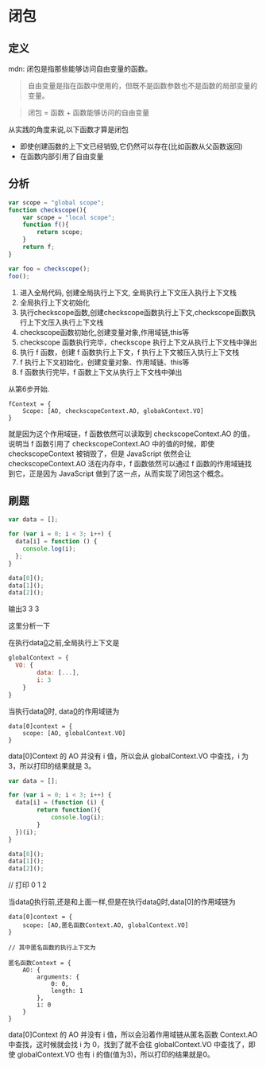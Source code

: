 # 闭包

## 定义
mdn: 闭包是指那些能够访问自由变量的函数。  

> 自由变量是指在函数中使用的，但既不是函数参数也不是函数的局部变量的变量。  

> 闭包 = 函数 + 函数能够访问的自由变量

从实践的角度来说,以下函数才算是闭包
- 即使创建函数的上下文已经销毁,它仍然可以存在(比如函数从父函数返回)
- 在函数内部引用了自由变量



## 分析

```js
var scope = "global scope";
function checkscope(){
    var scope = "local scope";
    function f(){
        return scope;
    }
    return f;
}

var foo = checkscope();
foo();
```

1. 进入全局代码, 创建全局执行上下文, 全局执行上下文压入执行上下文栈
2. 全局执行上下文初始化
3. 执行checkscope函数,创建checkscope函数执行上下文,checkscope函数执行上下文压入执行上下文栈
4. checkscope函数初始化,创建变量对象,作用域链,this等
5. checkscope 函数执行完毕，checkscope 执行上下文从执行上下文栈中弹出
6. 执行 f 函数，创建 f 函数执行上下文，f 执行上下文被压入执行上下文栈
7. f 执行上下文初始化，创建变量对象、作用域链、this等
8. f 函数执行完毕，f 函数上下文从执行上下文栈中弹出


从第6步开始.
```
fContext = {
    Scope: [AO, checkscopeContext.AO, globakContext.VO]
}
```
就是因为这个作用域链，f 函数依然可以读取到 checkscopeContext.AO 的值，说明当 f 函数引用了 checkscopeContext.AO 中的值的时候，即使 checkscopeContext 被销毁了，但是 JavaScript 依然会让 checkscopeContext.AO 活在内存中，f 函数依然可以通过 f 函数的作用域链找到它，正是因为 JavaScript 做到了这一点，从而实现了闭包这个概念。

## 刷题

```js
var data = [];

for (var i = 0; i < 3; i++) {
  data[i] = function () {
    console.log(i);
  };
}

data[0]();
data[1]();
data[2]();
```

输出3 3 3

这里分析一下

在执行data[0]()之前,全局执行上下文是
```js
globalContext = {
  VO: {
        data: [...],
        i: 3
    }
}
```

当执行data[0]()时, data[0]()的作用域链为
```
data[0]context = {
    scope: [AO, globalContext.VO] 
}
```

data[0]Context 的 AO 并没有 i 值，所以会从 globalContext.VO 中查找，i 为 3，所以打印的结果就是 3。

```js
var data = [];

for (var i = 0; i < 3; i++) {
  data[i] = (function (i) {
        return function(){
            console.log(i);
        }
  })(i);
}

data[0]();
data[1]();
data[2]();

```

// 打印 0 1 2

当data[0]()执行前,还是和上面一样,但是在执行data[0]()时,data[0]的作用域链为
```
data[0]context = {
    scope: [AO,匿名函数Context.AO, globalContext.VO] 
}

// 其中匿名函数的执行上下文为

匿名函数Context = {
    AO: {
        arguments: {
            0: 0,
            length: 1
        },
        i: 0
    }
}
```

data[0]Context 的 AO 并没有 i 值，所以会沿着作用域链从匿名函数 Context.AO 中查找，这时候就会找 i 为 0，找到了就不会往 globalContext.VO 中查找了，即使 globalContext.VO 也有 i 的值(值为3)，所以打印的结果就是0。